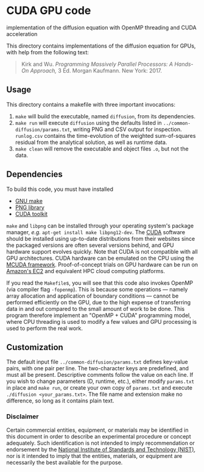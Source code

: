 # CUDA GPU code

implementation of the diffusion equation with
OpenMP threading and CUDA acceleration

This directory contains implementations of the diffusion equation for GPUs, with help from the following text:
> Kirk and Wu. *Programming Massively Parallel Processors: A Hands-On Approach,* 3 Ed. Morgan Kaufmann. New York: 2017.

## Usage

This directory contains a makefile with three important invocations:
 1. ```make``` will build the executable, named ```diffusion```,
    from its dependencies.
 2. ```make run``` will execute ```diffusion``` using the defaults listed in
    ```../common-diffusion/params.txt```, writing PNG and CSV output for
    inspection. ```runlog.csv``` contains the time-evolution of the weighted
    sum-of-squares residual from the analytical solution, as well as runtime
    data.
 3. ```make clean``` will remove the executable and object files ```.o```,
    but not the data.

## Dependencies

To build this code, you must have installed
 * [GNU make][_make]
 * [PNG library][_png]
 * [CUDA toolkit][_cuda]

```make``` and ```libpng``` can be installed through your operating
system's package manager, *e.g.* ```apt-get install make libpng12-dev```.
The [CUDA][_cuda] software should be installed using up-to-date distributions
from their websites since the packaged versions are often several versions
behind, and GPU hardware support evolves quickly. Note that CUDA is not
compatible with all GPU architectures. CUDA hardware can be emulated on the CPU
using the [MCUDA framework][_mcuda]. Proof-of-concept trials on GPU hardware
can be run on [Amazon's EC2][_aws] and equivalent HPC cloud computing platforms.

If you read the ```Makefile```s, you will see that this code also invokes
OpenMP (via compiler flag ```-fopenmp```). This is because some
operations &mdash; namely array allocation and application of boundary
conditions &mdash; cannot be performed efficiently on the GPU, due to the high
expense of transferring data in and out compared to the small amount of work
to be done. This program therefore implement an "OpenMP + CUDA" programming
model, where CPU threading is used to modify a few values and GPU processing
is used to perform the real work.

## Customization

The default input file ```../common-diffusion/params.txt``` defines key-value
pairs, with one pair per line. The two-character keys are predefined, and must
all be present. Descriptive comments follow the value on each line. If you wish
to change parameters (D, runtime, etc.), either modify ```params.txt``` in
place and ```make run```, or create your own copy of ```params.txt``` and
execute ```./diffusion <your_params.txt>```. The file name and extension make
no difference, so long as it contains plain text.

### Disclaimer

Certain commercial entities, equipment, or materials may be identified in this
document in order to describe an experimental procedure or concept adequately.
Such identification is not intended to imply recommendation or endorsement by
the [National Institute of Standards and Technology (NIST)](http://www.nist.gov),
nor is it intended to imply that the entities, materials, or equipment are
necessarily the best available for the purpose.

[_amdcl]:  http://developer.amd.com/tools-and-sdks/opencl-zone/
[_aws]:    https://aws.amazon.com/ec2/Elastic-GPUs/
[_cuda]:   https://developer.nvidia.com/cuda-toolkit
[_icl]:    https://software.intel.com/en-us/articles/opencl-drivers
[_make]:   https://www.gnu.org/software/make/
[_mcuda]:  http://impact.crhc.illinois.edu/mcuda.aspx
[_nvcl]:   https://developer.nvidia.com/opencl
[_opencl]: https://www.khronos.org/opencl/
[_pgi]:    http://www.pgroup.com/products/community.htm
[_png]:    http://www.libpng.org/pub/png/libpng.html
